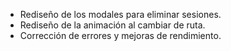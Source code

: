 - Rediseño de los modales para eliminar sesiones.
- Rediseño de la animación al cambiar de ruta.
- Corrección de errores y mejoras de rendimiento.
